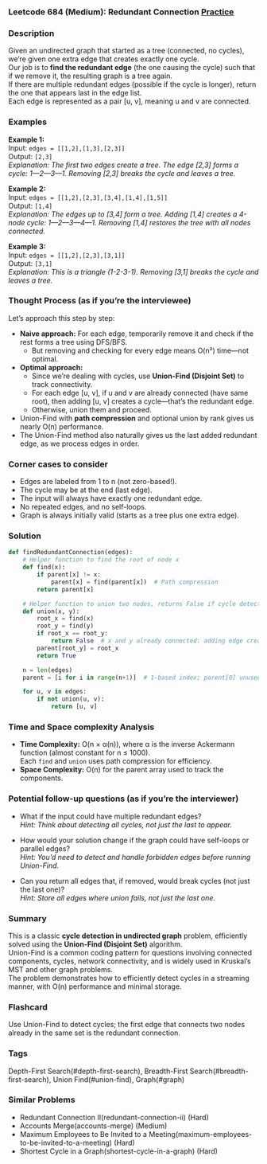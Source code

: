 ### Leetcode 684 (Medium): Redundant Connection [Practice](https://leetcode.com/problems/redundant-connection)

### Description  
Given an undirected graph that started as a tree (connected, no cycles), we’re given one extra edge that creates exactly one cycle.  
Our job is to **find the redundant edge** (the one causing the cycle) such that if we remove it, the resulting graph is a tree again.  
If there are multiple redundant edges (possible if the cycle is longer), return the one that appears last in the edge list.  
Each edge is represented as a pair [u, v], meaning u and v are connected.

### Examples  

**Example 1:**  
Input: `edges = [[1,2],[1,3],[2,3]]`  
Output: `[2,3]`  
*Explanation: The first two edges create a tree. The edge [2,3] forms a cycle: 1—2—3—1. Removing [2,3] breaks the cycle and leaves a tree.*

**Example 2:**  
Input: `edges = [[1,2],[2,3],[3,4],[1,4],[1,5]]`  
Output: `[1,4]`  
*Explanation: The edges up to [3,4] form a tree. Adding [1,4] creates a 4-node cycle: 1—2—3—4—1. Removing [1,4] restores the tree with all nodes connected.*

**Example 3:**  
Input: `edges = [[1,2],[2,3],[3,1]]`  
Output: `[3,1]`  
*Explanation: This is a triangle (1-2-3-1). Removing [3,1] breaks the cycle and leaves a tree.*

### Thought Process (as if you’re the interviewee)  
Let’s approach this step by step:
- **Naive approach:** For each edge, temporarily remove it and check if the rest forms a tree using DFS/BFS.  
  - But removing and checking for every edge means O(n²) time—not optimal.
- **Optimal approach:** 
  - Since we’re dealing with cycles, use **Union-Find (Disjoint Set)** to track connectivity.
  - For each edge [u, v], if u and v are already connected (have same root), then adding [u, v] creates a cycle—that’s the redundant edge.
  - Otherwise, union them and proceed.
- Union-Find with **path compression** and optional union by rank gives us nearly O(n) performance.
- The Union-Find method also naturally gives us the last added redundant edge, as we process edges in order.

### Corner cases to consider  
- Edges are labeled from 1 to n (not zero-based!).
- The cycle may be at the end (last edge).
- The input will always have exactly one redundant edge.
- No repeated edges, and no self-loops.
- Graph is always initially valid (starts as a tree plus one extra edge).

### Solution

```python
def findRedundantConnection(edges):
    # Helper function to find the root of node x
    def find(x):
        if parent[x] != x:
            parent[x] = find(parent[x])  # Path compression
        return parent[x]

    # Helper function to union two nodes, returns False if cycle detected
    def union(x, y):
        root_x = find(x)
        root_y = find(y)
        if root_x == root_y:
            return False  # x and y already connected: adding edge creates a cycle!
        parent[root_y] = root_x
        return True

    n = len(edges)
    parent = [i for i in range(n+1)]  # 1-based index; parent[0] unused

    for u, v in edges:
        if not union(u, v):
            return [u, v]
```

### Time and Space complexity Analysis  

- **Time Complexity:** O(n × α(n)), where α is the inverse Ackermann function (almost constant for n ≤ 1000).  
  Each `find` and `union` uses path compression for efficiency.
- **Space Complexity:** O(n) for the parent array used to track the components.

### Potential follow-up questions (as if you’re the interviewer)  

- What if the input could have multiple redundant edges?  
  *Hint: Think about detecting all cycles, not just the last to appear.*

- How would your solution change if the graph could have self-loops or parallel edges?  
  *Hint: You’d need to detect and handle forbidden edges before running Union-Find.*

- Can you return all edges that, if removed, would break cycles (not just the last one)?  
  *Hint: Store all edges where union fails, not just the last one.*

### Summary
This is a classic **cycle detection in undirected graph** problem, efficiently solved using the **Union-Find (Disjoint Set)** algorithm.  
Union-Find is a common coding pattern for questions involving connected components, cycles, network connectivity, and is widely used in Kruskal’s MST and other graph problems.  
The problem demonstrates how to efficiently detect cycles in a streaming manner, with O(n) performance and minimal storage.


### Flashcard
Use Union-Find to detect cycles; the first edge that connects two nodes already in the same set is the redundant connection.

### Tags
Depth-First Search(#depth-first-search), Breadth-First Search(#breadth-first-search), Union Find(#union-find), Graph(#graph)

### Similar Problems
- Redundant Connection II(redundant-connection-ii) (Hard)
- Accounts Merge(accounts-merge) (Medium)
- Maximum Employees to Be Invited to a Meeting(maximum-employees-to-be-invited-to-a-meeting) (Hard)
- Shortest Cycle in a Graph(shortest-cycle-in-a-graph) (Hard)